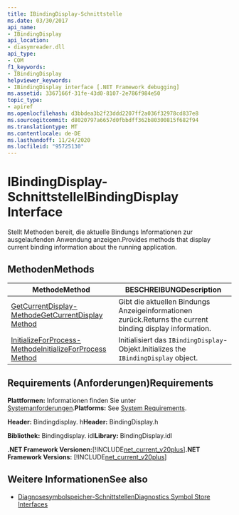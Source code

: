 ```yaml
---
title: IBindingDisplay-Schnittstelle
ms.date: 03/30/2017
api_name:
- IBindingDisplay
api_location:
- diasymreader.dll
api_type:
- COM
f1_keywords:
- IBindingDisplay
helpviewer_keywords:
- IBindingDisplay interface [.NET Framework debugging]
ms.assetid: 3367166f-31fe-43d0-8107-2e786f984e50
topic_type:
- apiref
ms.openlocfilehash: d3bbdea3b2f23ddd2207ff2a036f32978cd837e8
ms.sourcegitcommit: d8020797a6657d0fbbdff362b80300815f682f94
ms.translationtype: MT
ms.contentlocale: de-DE
ms.lasthandoff: 11/24/2020
ms.locfileid: "95725130"
---
```

# <a name="ibindingdisplay-interface"></a><span data-ttu-id="e2276-102">IBindingDisplay-Schnittstelle</span><span class="sxs-lookup"><span data-stu-id="e2276-102">IBindingDisplay Interface</span></span>

<span data-ttu-id="e2276-103">Stellt Methoden bereit, die aktuelle Bindungs Informationen zur ausgelaufenden Anwendung anzeigen.</span><span class="sxs-lookup"><span data-stu-id="e2276-103">Provides methods that display current binding information about the running application.</span></span>  
  
## <a name="methods"></a><span data-ttu-id="e2276-104">Methoden</span><span class="sxs-lookup"><span data-stu-id="e2276-104">Methods</span></span>  
  
|<span data-ttu-id="e2276-105">Methode</span><span class="sxs-lookup"><span data-stu-id="e2276-105">Method</span></span>|<span data-ttu-id="e2276-106">BESCHREIBUNG</span><span class="sxs-lookup"><span data-stu-id="e2276-106">Description</span></span>|  
|------------|-----------------|  
|[<span data-ttu-id="e2276-107">GetCurrentDisplay-Methode</span><span class="sxs-lookup"><span data-stu-id="e2276-107">GetCurrentDisplay Method</span></span>](ibindingdisplay-getcurrentdisplay-method.md)|<span data-ttu-id="e2276-108">Gibt die aktuellen Bindungs Anzeigeinformationen zurück.</span><span class="sxs-lookup"><span data-stu-id="e2276-108">Returns the current binding display information.</span></span>|  
|[<span data-ttu-id="e2276-109">InitializeForProcess-Methode</span><span class="sxs-lookup"><span data-stu-id="e2276-109">InitializeForProcess Method</span></span>](ibindingdisplay-initializeforprocess-method.md)|<span data-ttu-id="e2276-110">Initialisiert das `IBindingDisplay`-Objekt.</span><span class="sxs-lookup"><span data-stu-id="e2276-110">Initializes the `IBindingDisplay` object.</span></span>|  
  
## <a name="requirements"></a><span data-ttu-id="e2276-111">Requirements (Anforderungen)</span><span class="sxs-lookup"><span data-stu-id="e2276-111">Requirements</span></span>  

 <span data-ttu-id="e2276-112">**Plattformen:** Informationen finden Sie unter [Systemanforderungen](../../get-started/system-requirements.md).</span><span class="sxs-lookup"><span data-stu-id="e2276-112">**Platforms:** See [System Requirements](../../get-started/system-requirements.md).</span></span>  
  
 <span data-ttu-id="e2276-113">**Header:** Bindingdisplay. h</span><span class="sxs-lookup"><span data-stu-id="e2276-113">**Header:** BindingDisplay.h</span></span>  
  
 <span data-ttu-id="e2276-114">**Bibliothek:** Bindingdisplay. idl</span><span class="sxs-lookup"><span data-stu-id="e2276-114">**Library:** BindingDisplay.idl</span></span>  
  
 <span data-ttu-id="e2276-115">**.NET Framework Versionen:**[!INCLUDE[net_current_v20plus](../../../../includes/net-current-v20plus-md.md)]</span><span class="sxs-lookup"><span data-stu-id="e2276-115">**.NET Framework Versions:** [!INCLUDE[net_current_v20plus](../../../../includes/net-current-v20plus-md.md)]</span></span>  
  
## <a name="see-also"></a><span data-ttu-id="e2276-116">Weitere Informationen</span><span class="sxs-lookup"><span data-stu-id="e2276-116">See also</span></span>

- [<span data-ttu-id="e2276-117">Diagnosesymbolspeicher-Schnittstellen</span><span class="sxs-lookup"><span data-stu-id="e2276-117">Diagnostics Symbol Store Interfaces</span></span>](diagnostics-symbol-store-interfaces.md)
